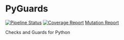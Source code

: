 # PyGuards

[![Pipeline Status](https://gitlab.com/MathiusD/pyguards/badges/master/pipeline.svg)](https://gitlab.com/MathiusD/pyguards/-/pipelines)
[![Coverage Report](https://gitlab.com/MathiusD/pyguards/badges/master/coverage.svg)](https://mathiusd.gitlab.io/pyguards/reports/coverage)
[Mutation Report](https://mathiusd.gitlab.io/pyguards/reports/mutation)

Checks and Guards for Python
